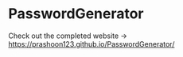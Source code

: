 # PasswordGenerator

Check out the completed website -> https://prashoon123.github.io/PasswordGenerator/ 